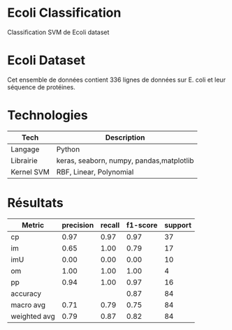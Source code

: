 # Ecoli Classification
Classification SVM de Ecoli dataset 

# Ecoli Dataset 
Cet ensemble de données contient 336 lignes de données sur E. coli et leur séquence de protéines.

# Technologies 
| Tech | Description |
| --- | --- |
| Langage  | Python  | 
| Librairie  |   keras, seaborn, numpy, pandas,matplotlib    | 
| Kernel SVM     |   RBF, Linear, Polynomial     | 

# Résultats 
|    Metric          | precision  |  recall | f1-score   |support|
| --- | --- | --- | --- | --- |
|          cp  |     0.97 |     0.97     | 0.97 |       37 |
|          im   |    0.65  |    1.00     | 0.79  |      17 |
|         imU    |   0.00   |   0.00     | 0.00    |    10 |
|          om     |  1.00    |  1.00     | 1.00    |     4 | 
|          pp|       0.94     | 1.00    |  0.97    |    16 |
|    accuracy  |              |        |   0.87    |    84 |
|   macro avg  |     0.71     | 0.79  |    0.75    |    84 | 
|weighted avg   |    0.79     | 0.87 |     0.82    |    84 |
